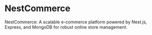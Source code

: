 # NestCommerce
NestCommerce: A scalable e-commerce platform powered by Nest.js, Express, and MongoDB for robust online store management.
